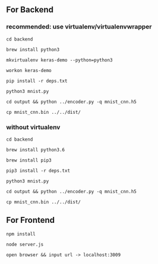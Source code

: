 ## For Backend

### recommended: use virtualenv/virtualenvwrapper
`cd backend`

`brew install python3`

`mkvirtualenv keras-demo --python=python3`

`workon keras-demo`

`pip install -r deps.txt`

`python3 mnist.py`

`cd output && python ../encoder.py -q mnist_cnn.h5`

`cp mnist_cnn.bin ../../dist/`


### without virtualenv
`cd backend`

`brew install python3.6`

`brew install pip3`

`pip3 install -r deps.txt`

`python3 mnist.py`

`cd output && python ../encoder.py -q mnist_cnn.h5`

`cp mnist_cnn.bin ../../dist/`


## For Frontend
`npm install`

`node server.js`

`open browser && input url -> localhost:3009`
